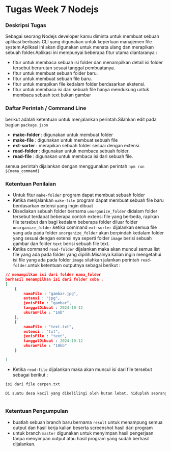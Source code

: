 # Tugas Week 7 Nodejs

### Deskripsi Tugas
Sebagai seorang Nodejs developer kamu diminta untuk membuat sebuah aplikasi berbasis CLI yang digunakan untuk keperluan manajemen file system.Aplikasi ini akan digunakan untuk menata ulang dan merapikan sebuah folder.Aplikasi ini mempunyai beberapa fitur utama diantaranya : 

* fitur untuk membaca sebuah isi folder dan menampilkan detail isi folder tersebut berurutan sesuai tanggal pembuatanya.
* fitur untuk membuat sebuah folder baru.
* fitur untuk membuat sebuah file baru.
* fitur untuk merapikan file kedalam folder berdasarkan ekstensi.
* fitur untuk membaca isi dari sebuah file hanya mendukung untuk membaca sebuah text bukan gambar

### Daftar Perintah / Command Line
berikut adalah ketentuan untuk menjalankan perintah.Silahkan edit pada bagian `package.json`

* **make-folder** : digunakan untuk membuat folder
* **make-file** : digunakan untuk membuat sebuah file
* **ext-sorter** : merapikan sebuah folder sesuai dengan extensi.
* **read-folder** : digunakan untuk membaca sebuah folder.
* **read-file** : digunakan untuk membaca isi dari sebuah file.

semua perintah dijalankan dengan menggunakan perintah `npm run ${nama_command}`

### Ketentuan Penilaian 
* Untuk fitur `make-folder` program dapat membuat sebuah folder 
* Ketika menjalankan `make-file` program dapat membuat sebuah file baru berdasarkan extensi yang ingin dibuat
* Disediakan sebuah folder bernama `unorganize_folder` didalam folder tersebut terdapat beberapa contoh extensi file yang berbeda, rapikan file tersebut dan bagi kedalam beberapa folder diluar folder `unorganize_folder`.ketika command `ext-sorter` dijalankan semua file yang ada pada folder `unorganize_folder` akan berpindah kedalam folder yang sesuai dengan extensi nya seperti folder `image` berisi sebuah gambar dan folder `text` berisi sebuah file text.
* Ketika command `read-folder` dijalankan maka akan muncul semua list file yang ada pada folder yang dipilih.Misalnya kalian ingin mengetahui isi file yang ada pada folder `image` silahkan jalankan perintah `read-folder`.untuk ketentuan outputnya sebagai berikut :

```json
// menampilkan isi dari folder nama_folder
berhasil menampilkan isi dari folder coba :
[ 
    {
        namaFile : "gambar.jpg",
        extensi : "jpg",
        jenisFile : "gambar",
        tanggalDibuat : 2024-10-12
        ukuranFile : "1mb"
    },
    {
        namaFile : "text.txt",
        extensi : "txt",
        jenisFile : "text",
        tanggalDibuat : 2024-10-12
        ukuranFile : "10kb"
    }

]
```

* Ketika `read-file` dijalankan maka akan muncul isi dari file tersebut sebagai berikut : 
```txt
isi dari file cerpen.txt 

Di suatu desa kecil yang dikelilingi oleh hutan lebat, hiduplah seorang pemuda bernama Arman yang memiliki rasa ingin tahu tak terbatas tentang alam. Setiap pagi, ia menjelajah ke dalam hutan untuk mencari tanaman langka dan hewan-hewan yang jarang terlihat. Suatu hari, di dalam keheningan hutan, Arman menemukan sebuah gua tersembunyi yang belum pernah ia lihat sebelumnya. Dengan hati-hati, ia masuk ke dalam dan terkejut saat melihat dinding-dinding gua dipenuhi dengan lukisan kuno yang menggambarkan makhluk-makhluk aneh dan kejadian misterius. Ia menyadari bahwa gua ini mungkin menyimpan rahasia masa lalu yang hilang, dan sejak saat itu, hidup Arman berubah menjadi petualangan untuk mengungkap makna dari setiap gambar yang ia temukan.
 
```

### Ketentuan Pengumpulan 
* buatlah sebuah branch baru bernama `result` untuk menampung semua output dan hasil kerja kalian beserta screenshot hasil dari program 
* untuk branch `master` digunakan untuk menyimpan hasil pengerjaan tanpa menyimpan output atau hasil program yang sudah berhasil dijalankan.


